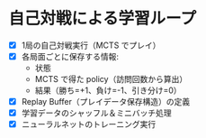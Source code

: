 # 自己対戦による学習ループ

- [x] 1局の自己対戦実行（MCTS でプレイ）
- [x] 各局面ごとに保存する情報:
  - 状態
  - MCTS で得た policy（訪問回数から算出）
  - 結果（勝ち=+1、負け=-1、引き分け=0）
- [x] Replay Buffer（プレイデータ保存構造）の定義
- [x] 学習データのシャッフル＆ミニバッチ処理
- [x] ニューラルネットのトレーニング実行
